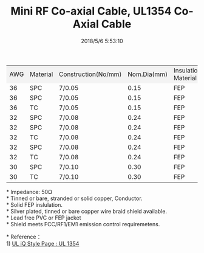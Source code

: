 ﻿---
layout: post 
title: Mini RF Co-axial Cable, UL1354 Co-Axial Cable
tags: Co-Axial
categories: wire-cable
overview: Mini RF Co-axial Cable, UL1354 Co-Axial Cable
part_number: 20-1354-0
thumb_img: static/202001/13-thumb-20200101132220.jpg
small_img: static/202001/13-20200101132220.jpg
date: 2018/5/6 5:53:10
---


<div class="table-responsive">
<table  class="table table-bordered table-hover table-responsive">
  <tr>
    <td bgcolor="f3f3f3">AWG<br /></td>
    <td bgcolor="f3f3f3">Material<br /></td>
    <td bgcolor="f3f3f3">Construction(No/mm)</td>
    <td bgcolor="f3f3f3">Nom.Dia(mm)</td>
    <td bgcolor="f3f3f3">Insulation Material<br /></td>
    <td bgcolor="f3f3f3">Nom.Dia(mm)</td>
    <td bgcolor="f3f3f3">Shielding Material</td>
    <td bgcolor="f3f3f3">Nom.Dia(mm)</td>
    <td bgcolor="f3f3f3">Jacket Material</td>
    <td bgcolor="f3f3f3">Nom.Dia(mm)</td>
  </tr>
  <tr>
    <td>36</td>
    <td>SPC</td>
    <td>7/0.05</td>
    <td>0.15</td>
    <td>FEP</td>
    <td>0.40</td>
    <td>SPC</td>
    <td>0.60</td>
    <td>FEP</td>
    <td>0.81</td>
  </tr>
  <tr>
    <td>36</td>
    <td>SPC</td>
    <td>7/0.05</td>
    <td>0.15</td>
    <td>FEP</td>
    <td>0.40</td>
    <td>TC</td>
    <td>0.60</td>
    <td>FEP</td>
    <td>0.81</td>
  </tr>
  <tr>
    <td>36</td>
    <td>TC</td>
    <td>7/0.05</td>
    <td>0.15</td>
    <td>FEP</td>
    <td>0.40</td>
    <td>TC</td>
    <td>0.60</td>
    <td>FEP</td>
    <td>0.81</td>
  </tr>
  <tr>
    <td>32</td>
    <td>SPC</td>
    <td>7/0.08</td>
    <td>0.24</td>
    <td>FEP</td>
    <td>0.66</td>
    <td>SPC</td>
    <td>0.86</td>
    <td>FEP</td>
    <td>1.13</td>
  </tr>
  <tr>
    <td>32</td>
    <td>SPC</td>
    <td>7/0.08</td>
    <td>0.24</td>
    <td>FEP</td>
    <td>0.66</td>
    <td>TC</td>
    <td>0.86</td>
    <td>FEP</td>
    <td>1.13</td>
  </tr>
  <tr>
    <td>32</td>
    <td>TC</td>
    <td>7/0.08</td>
    <td>0.24</td>
    <td>FEP</td>
    <td>0.66</td>
    <td>TC</td>
    <td>0.86</td>
    <td>FEP</td>
    <td>1.13</td>
  </tr>
  <tr>
    <td>32</td>
    <td>SPC</td>
    <td>7/0.08</td>
    <td>0.24</td>
    <td>FEP</td>
    <td>0.66</td>
    <td>TC</td>
    <td>0.86</td>
    <td>FEP</td>
    <td>1.37</td>
  </tr>
  <tr>
    <td>32</td>
    <td>TC</td>
    <td>7/0.08</td>
    <td>0.24</td>
    <td>FEP</td>
    <td>0.66</td>
    <td>TC</td>
    <td>0.86</td>
    <td>FEP</td>
    <td>1.37</td>
  </tr>
  <tr>
    <td>30</td>
    <td>SPC</td>
    <td>7/0.10</td>
    <td>0.30</td>
    <td>FEP</td>
    <td>0.66</td>
    <td>TC</td>
    <td>1.06</td>
    <td>PVC</td>
    <td>1.78</td>
  </tr>
  <tr>
    <td>30</td>
    <td>TC</td>
    <td>7/0.10</td>
    <td>0.30</td>
    <td>FEP</td>
    <td>0.66</td>
    <td>TC</td>
    <td>1.06</td>
    <td>PVC</td>
    <td>1.78</td>
  </tr>
</table>
</div>
<p>* Impedance: 50Ω<br />
*  Tinned or bare, stranded or solid copper, Conductor. <br />
* Solid FEP inslulation.<br />
*  Silver plated, tinned or bare copper wire braid shield available.<br />
*  Lead free PVC or FEP jacket<br />
*  Shield meets FCC/RF1/EM1 emission control requiremetens.
</p>
<p>* Reference：<br />
  1)  <a href="http://iq.ul.com/awm/stylepage.aspx?Style=1354" target="_blank">UL iQ Style Page : UL 1354 </a></p>
